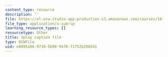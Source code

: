 ```yaml
---
content_type: resource
description: ''
file: https://ol-ocw-studio-app-production.s3.amazonaws.com/courses/18-06sc-linear-algebra-fall-2011/e8095a8697105b98947071752b206541_My5w4MXWBew.vtt
file_type: application/x-subrip
learning_resource_types: []
resourcetype: Other
title: 3play caption file
type: OCWFile
uid: e8095a86-9710-5b98-9470-71752b206541
---
```

